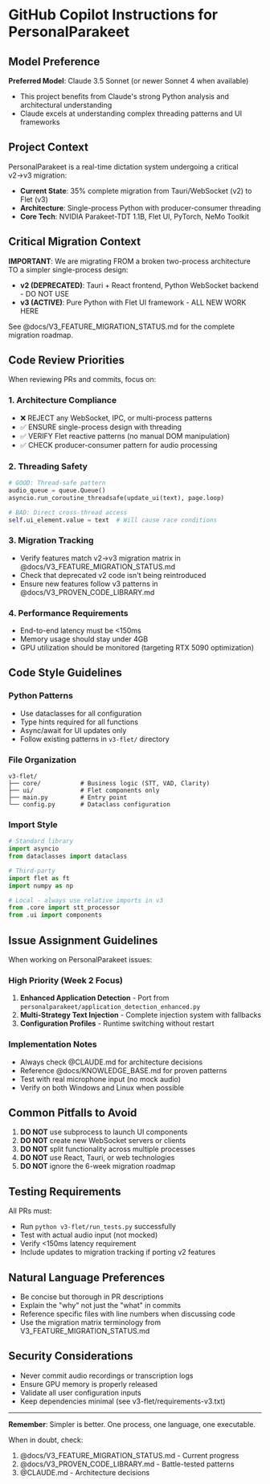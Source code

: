 # GitHub Copilot Instructions for PersonalParakeet

## Model Preference
**Preferred Model**: Claude 3.5 Sonnet (or newer Sonnet 4 when available)
- This project benefits from Claude's strong Python analysis and architectural understanding
- Claude excels at understanding complex threading patterns and UI frameworks

## Project Context

PersonalParakeet is a real-time dictation system undergoing a critical v2→v3 migration:
- **Current State**: 35% complete migration from Tauri/WebSocket (v2) to Flet (v3)
- **Architecture**: Single-process Python with producer-consumer threading
- **Core Tech**: NVIDIA Parakeet-TDT 1.1B, Flet UI, PyTorch, NeMo Toolkit

## Critical Migration Context

**IMPORTANT**: We are migrating FROM a broken two-process architecture TO a simpler single-process design:
- **v2 (DEPRECATED)**: Tauri + React frontend, Python WebSocket backend - DO NOT USE
- **v3 (ACTIVE)**: Pure Python with Flet UI framework - ALL NEW WORK HERE

See @docs/V3_FEATURE_MIGRATION_STATUS.md for the complete migration roadmap.

## Code Review Priorities

When reviewing PRs and commits, focus on:

### 1. Architecture Compliance
- ❌ REJECT any WebSocket, IPC, or multi-process patterns
- ✅ ENSURE single-process design with threading
- ✅ VERIFY Flet reactive patterns (no manual DOM manipulation)
- ✅ CHECK producer-consumer pattern for audio processing

### 2. Threading Safety
```python
# GOOD: Thread-safe pattern
audio_queue = queue.Queue()
asyncio.run_coroutine_threadsafe(update_ui(text), page.loop)

# BAD: Direct cross-thread access
self.ui_element.value = text  # Will cause race conditions
```

### 3. Migration Tracking
- Verify features match v2→v3 migration matrix in @docs/V3_FEATURE_MIGRATION_STATUS.md
- Check that deprecated v2 code isn't being reintroduced
- Ensure new features follow v3 patterns in @docs/V3_PROVEN_CODE_LIBRARY.md

### 4. Performance Requirements
- End-to-end latency must be <150ms
- Memory usage should stay under 4GB
- GPU utilization should be monitored (targeting RTX 5090 optimization)

## Code Style Guidelines

### Python Patterns
- Use dataclasses for all configuration
- Type hints required for all functions
- Async/await for UI updates only
- Follow existing patterns in `v3-flet/` directory

### File Organization
```
v3-flet/
├── core/           # Business logic (STT, VAD, Clarity)
├── ui/             # Flet components only
├── main.py         # Entry point
└── config.py       # Dataclass configuration
```

### Import Style
```python
# Standard library
import asyncio
from dataclasses import dataclass

# Third-party
import flet as ft
import numpy as np

# Local - always use relative imports in v3
from .core import stt_processor
from .ui import components
```

## Issue Assignment Guidelines

When working on PersonalParakeet issues:

### High Priority (Week 2 Focus)
1. **Enhanced Application Detection** - Port from `personalparakeet/application_detection_enhanced.py`
2. **Multi-Strategy Text Injection** - Complete injection system with fallbacks
3. **Configuration Profiles** - Runtime switching without restart

### Implementation Notes
- Always check @CLAUDE.md for architecture decisions
- Reference @docs/KNOWLEDGE_BASE.md for proven patterns
- Test with real microphone input (no mock audio)
- Verify on both Windows and Linux when possible

## Common Pitfalls to Avoid

1. **DO NOT** use subprocess to launch UI components
2. **DO NOT** create new WebSocket servers or clients  
3. **DO NOT** split functionality across multiple processes
4. **DO NOT** use React, Tauri, or web technologies
5. **DO NOT** ignore the 6-week migration roadmap

## Testing Requirements

All PRs must:
- Run `python v3-flet/run_tests.py` successfully
- Test with actual audio input (not mocked)
- Verify <150ms latency requirement
- Include updates to migration tracking if porting v2 features

## Natural Language Preferences

- Be concise but thorough in PR descriptions
- Explain the "why" not just the "what" in commits
- Reference specific files with line numbers when discussing code
- Use the migration matrix terminology from V3_FEATURE_MIGRATION_STATUS.md

## Security Considerations

- Never commit audio recordings or transcription logs
- Ensure GPU memory is properly released
- Validate all user configuration inputs
- Keep dependencies minimal (see v3-flet/requirements-v3.txt)

---

**Remember**: Simpler is better. One process, one language, one executable.

When in doubt, check:
1. @docs/V3_FEATURE_MIGRATION_STATUS.md - Current progress
2. @docs/V3_PROVEN_CODE_LIBRARY.md - Battle-tested patterns
3. @CLAUDE.md - Architecture decisions